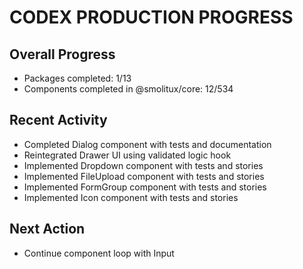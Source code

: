 # CODEX PRODUCTION PROGRESS

## Overall Progress
- Packages completed: 1/13
- Components completed in @smolitux/core: 12/534


## Recent Activity
- Completed Dialog component with tests and documentation
- Reintegrated Drawer UI using validated logic hook
- Implemented Dropdown component with tests and stories
- Implemented FileUpload component with tests and stories
- Implemented FormGroup component with tests and stories
- Implemented Icon component with tests and stories

## Next Action
 - Continue component loop with Input


